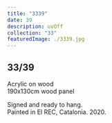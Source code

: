 ```yaml
---
title: "3339"
date: 39
description: uvOff
collection: "33"
featuredImage: ./3339.jpg
---
```


## 33/39

Acrylic on wood<br/>
190x130cm wood panel

Signed and ready to hang.<br/>
Painted in El REC, Catalonia. 2020.